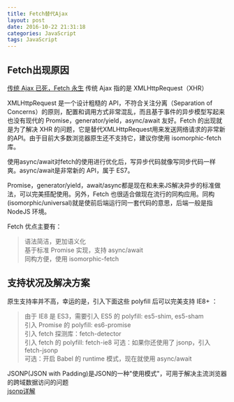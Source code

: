 ```yaml
---
title: Fetch替代Ajax
layout: post
date: 2016-10-22 21:31:18
categories: JavaScript
tags: JavaScript
---
```


## Fetch出现原因

[传统 Ajax 已死，Fetch 永生](https://segmentfault.com/a/1190000003810652)  传统 Ajax 指的是 XMLHttpRequest（XHR）

XMLHttpRequest 是一个设计粗糙的 API，不符合关注分离（Separation of Concerns）的原则，配置和调用方式非常混乱，而且基于事件的异步模型写起来也没有现代的 Promise，generator/yield，async/await 友好。Fetch 的出现就是为了解决 XHR 的问题，它是替代XMLHttpRequest用来发送网络请求的非常新的API。由于目前大多数浏览器原生还不支持它，建议你使用 isomorphic-fetch 库。

使用async/await对fetch的使用进行优化后，写异步代码就像写同步代码一样爽。async/await是非常新的 API，属于 ES7。

Promise，generator/yield，await/async都是现在和未来JS解决异步的标准做法，可以完美搭配使用。另外，Fetch 也很适合做现在流行的同构应用。同构(isomorphic/universal)就是使前后端运行同一套代码的意思，后端一般是指 NodeJS 环境。

Fetch 优点主要有：
> 语法简洁，更加语义化  
> 基于标准 Promise 实现，支持 async/await  
> 同构方便，使用 isomorphic-fetch  

## 支持状况及解决方案

原生支持率并不高，幸运的是，引入下面这些 polyfill 后可以完美支持 IE8+ ：

> 由于 IE8 是 ES3，需要引入 ES5 的 polyfill: es5-shim, es5-sham  
> 引入 Promise 的 polyfill: es6-promise  
> 引入 fetch 探测库：fetch-detector  
> 引入 fetch 的 polyfill: fetch-ie8 
> 可选：如果你还使用了 jsonp，引入 fetch-jsonp  
> 可选：开启 Babel 的 runtime 模式，现在就使用 async/await

JSONP(JSON with Padding)是JSON的一种"使用模式"，可用于解决主流浏览器的跨域数据访问的问题  
[jsonp详解](http://www.cnblogs.com/yuzhongwusan/archive/2012/12/11/2812849.html)